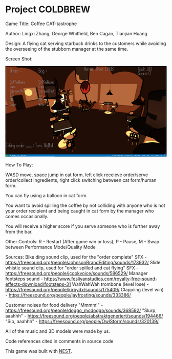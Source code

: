 # Project COLDBREW

Game Title: Coffee CAT-tastrophe

Author: Lingxi Zhang, George Whitfield, Ben Cagan, Tianjian Huang

Design: A flying cat serving starbuck drinks to the customers while avoiding the overseeing of the stubborn manager at the same time. 


Screen Shot:

![Screen Shot](screenshot.png)

How To Play:

WASD move, space jump in cat form, left click receieve order/serve order/collect ingredients, right click switching between cat form/human form.

You can fly using a balloon in cat form.

You want to avoid spilling the coffee by not colliding with anyone who is not your
order recipient and being caught in cat form by the manager who comes 
occasionally.

You will receive a higher score if you serve someone who is further away from the bar.

Other Controls: R - Restart (After game win or loss), P - Pause, M - Swap between Performance Mode/Quality Mode

Sources:
Bike ding sound clip, used for the "order complete" SFX - https://freesound.org/people/JohnsonBrandEditing/sounds/173932/
Slide whistle sound clip, used for "order spilled and cat flying" SFX - https://freesound.org/people/jcookvoice/sounds/586529/
Manager footsteps sound - https://www.fesliyanstudios.com/royalty-free-sound-effects-download/footsteps-31
WahWahWah trombone (level lose) - https://freesound.org/people/kirbydx/sounds/175409/
Clappiing (level win) - https://freesound.org/people/jayfrosting/sounds/333386/

Customer noises for food delivery
"Mmmm!" - https://freesound.org/people/doggo_mcdoggo/sounds/368592/
"Slurp, aaahhh" - https://freesound.org/people/abstraktgeneriert/sounds/194466/
"Sip, aaahhh" - https://freesound.org/people/OwlStorm/sounds/320139/

All of the music and 3D models were made by us. 

Code references cited in comments in source code

This game was built with [NEST](NEST.md).

